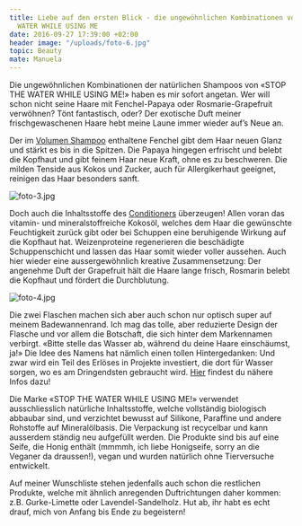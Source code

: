 ```yaml
---
title: Liebe auf den ersten Blick - die ungewöhnlichen Kombinationen von STOP THE
  WATER WHILE USING ME
date: 2016-09-27 17:39:00 +02:00
header image: "/uploads/foto-6.jpg"
topic: Beauty
mate: Manuela
---
```


Die ungewöhnlichen Kombinationen der natürlichen Shampoos von «STOP THE WATER WHILE USING ME!» haben es mir sofort angetan. Wer will schon nicht seine Haare mit Fenchel-Papaya oder Rosmarie-Grapefruit verwöhnen? Tönt fantastisch, oder? Der exotische Duft meiner frischgewaschenen Haare hebt meine Laune immer wieder auf’s Neue an. 


Der im [Volumen Shampoo](https://siroop.ch/schoenheit-gesundheit/haarpflege/shampoo/stop-the-water-fennel-papaya-voluminizing-shampoo-fenchel-papaya-volumen-shampool-vegan-119877?utm_source=smates&utm_medium=editorial&utm_campaign=smates_q416_manuela&utm_content=stopthewater) enthaltene Fenchel gibt dem Haar neuen Glanz und stärkt es bis in die Spitzen. Die Papaya hingegen erfrischt und belebt die Kopfhaut und gibt feinem Haar neue Kraft, ohne es zu beschweren. Die milden Tenside aus Kokos und Zucker, auch für Allergikerhaut geeignet, reinigen das Haar besonders sanft. 

![foto-3.jpg](/uploads/foto-3.jpg)

Doch auch die Inhaltsstoffe des [Conditioners](https://siroop.ch/schoenheit-gesundheit/haarpflege/conditioner/stop-the-water-rosemary-grapefruit-conditioner-rosmarien-grapefruit-conditioner-vegan-119880?utm_source=smates&utm_medium=editorial&utm_campaign=smates_q416_manuela&utm_content=stopthewater2) überzeugen! Allen voran das vitamin- und mineralstoffreiche Kokosöl, welches dem Haar die gewünschte Feuchtigkeit zurück gibt oder bei Schuppen eine beruhigende Wirkung auf die Kopfhaut hat. Weizenproteine regenerieren die beschädigte Schuppenschicht und lassen das Haar somit wieder voller aussehen. Auch hier wieder eine aussergewöhnlich kreative Zusammensetzung: Der angenehme Duft der Grapefruit hält die Haare lange frisch, Rosmarin belebt die Kopfhaut und fördert die Durchblutung. 

![foto-4.jpg](/uploads/foto-4.jpg)

Die zwei Flaschen machen sich aber auch schon nur optisch super auf meinem Badewannenrand. Ich mag das tolle, aber reduzierte Design der Flasche und vor allem die Botschaft, die sich hinter dem Markennamen verbirgt. «Bitte stelle das Wasser ab, während du deine Haare einschäumst, ja!» Die Idee des Namens hat nämlich einen tollen Hintergedanken: Und zwar wird ein Teil des Erlöses in Projekte investiert, die dort für Wasser sorgen, wo es am Dringendsten gebraucht wird. [Hier](http://stop-the-water-while-using-me.com/ch/good-water-projects/ ) findest du nähere Infos dazu!


Die Marke «STOP THE WATER WHILE USING ME!» verwendet ausschliesslich natürliche Inhaltsstoffe, welche vollständig biologisch abbaubar sind, und verzichtet bewusst auf Silikone, Paraffine und andere Rohstoffe auf Mineralölbasis. Die Verpackung ist recycelbar und kann ausserdem ständig neu aufgefüllt werden. Die Produkte sind bis auf eine Seife, die Honig enthält (mmmmh, ich liebe Honigseife, sorry an die Veganer da draussen!), vegan und wurden natürlich ohne Tierversuche entwickelt. 

Auf meiner Wunschliste stehen jedenfalls auch schon die restlichen Produkte, welche mit ähnlich anregenden Duftrichtungen daher kommen: z.B. Gurke-Limette oder Lavendel-Sandelholz. 
Hut ab, ihr habt es echt drauf, mich von Anfang bis Ende zu begeistern! 